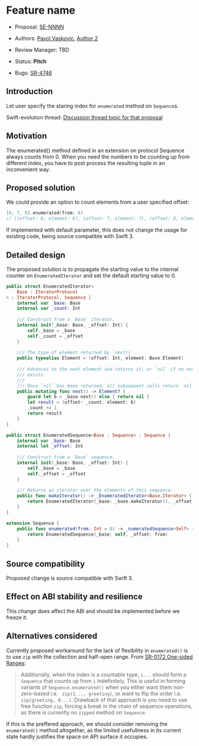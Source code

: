# Feature name

* Proposal: [SE-NNNN](NNNN-enumerate-from.md)
* Authors: [Pavol Vaskovic](https://github.com/palimondo), [Author 2](https://github.com/swiftdev)
* Review Manager: TBD
* Status: **Pitch**

* Bugs: [SR-4746](https://bugs.swift.org/browse/SR-4746)

## Introduction

Let user specify the staring index for `enumerated` method on `Sequence`s.

Swift-evolution thread: [Discussion thread topic for that proposal](https://lists.swift.org/pipermail/swift-evolution/)

## Motivation

The enumerated() method defined in an extension on protocol Sequence always counts from 0.
When you need the numbers to be counting up from different index, you have to post process 
the resulting tuple in an inconvenient way.

## Proposed solution

We could provide an option to count elements from a user specified offset:
```swift
[6, 7, 8].enumerated(from: 6)
// [(offset: 6, element: 6), (offset: 7, element: 7), (offset: 8, element: 8)]
```
If implemented with default parameter, this does not change the usage for existing code, 
being source compatible with Swift 3. 

## Detailed design

The proposed solution is to propagate the starting value to the internal counter on 
`EnumeratedIterator` and set the default starting value to 0.

```swift
public struct EnumeratedIterator<
    Base : IteratorProtocol
> : IteratorProtocol, Sequence {
    internal var _base: Base
    internal var _count: Int
    
    /// Construct from a `Base` iterator.
    internal init(_base: Base, _offset: Int) {
        self._base = _base
        self._count = _offset
    }
    
    /// The type of element returned by `next()`.
    public typealias Element = (offset: Int, element: Base.Element)
    
    /// Advances to the next element and returns it, or `nil` if no next element
    /// exists.
    ///
    /// Once `nil` has been returned, all subsequent calls return `nil`.
    public mutating func next() -> Element? {
        guard let b = _base.next() else { return nil }
        let result = (offset: _count, element: b)
        _count += 1
        return result
    }
}

public struct EnumeratedSequence<Base : Sequence> : Sequence {
    internal var _base: Base
    internal let _offset: Int
    
    /// Construct from a `Base` sequence.
    internal init(_base: Base, _offset: Int) {
        self._base = _base
        self._offset = _offset
    }
    
    /// Returns an iterator over the elements of this sequence.
    public func makeIterator() -> _EnumeratedIterator<Base.Iterator> {
        return EnumeratedIterator(_base: _base.makeIterator(), _offset: _offset)
    }
}

extension Sequence {
    public func enumerated(from: Int = 0) -> _numeratedSequence<Self> {
        return EnumeratedSequence(_base: self, _offset: from)
    }
}
```

## Source compatibility

Proposed change is source compatible with Swift 3.

## Effect on ABI stability and resilience

This change does affect the ABI and should be implemented before we freeze it.

## Alternatives considered

Currently proposed workaround for the lack of flexibility in `enumerated()` is to 
use `zip` with the collection and half-open range. From [SR-0172 One-sided Ranges](https://github.com/apple/swift-evolution/blob/master/proposals/0172-one-sided-ranges.md):
> Additionally, when the index is a countable type, `i...` should form a `Sequence` 
> that counts up from `i` indefinitely. This is useful in forming variants of 
> `Sequence.enumerated()` when you either want them non-zero-based i.e. 
> ` zip(1..., greeting)`, or want to flip the order i.e. `zip(greeting, 0...)`.
Drawback of that approach is you need to use free function `zip`, forcing a break in 
the chain of sequence operations, as there is currently no `zipped` method on `Sequence`.

If this is the preffered approach, we should consider removing the `enumerated()` method
altogether, as the limited usefullness in its current state hardly justifies the space 
on API surface it occupies.
